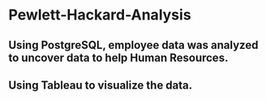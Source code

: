 # Pewlett-Hackard-Analysis
## Using PostgreSQL, employee data was analyzed to uncover data to help Human Resources. 
## Using Tableau to visualize the data.
